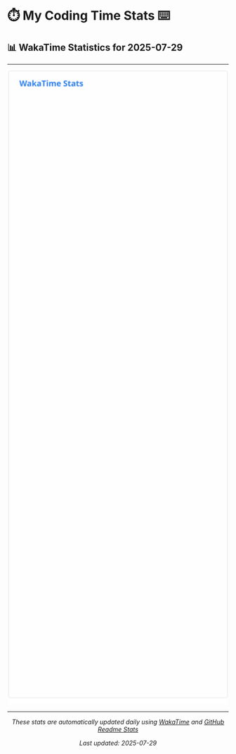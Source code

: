 # ⏱️ My Coding Time Stats ⌨️

## 📊 WakaTime Statistics for 2025-07-29

---

<div align="center">

<img src="./images/wakatime-stats-2025-07-29.svg" alt="WakaTime Stats" width="500">

</div>

---

<div align="center">

*These stats are automatically updated daily using [WakaTime](https://wakatime.com) and [GitHub Readme Stats](https://github.com/anuraghazra/github-readme-stats)*

*Last updated: 2025-07-29*
</div>
